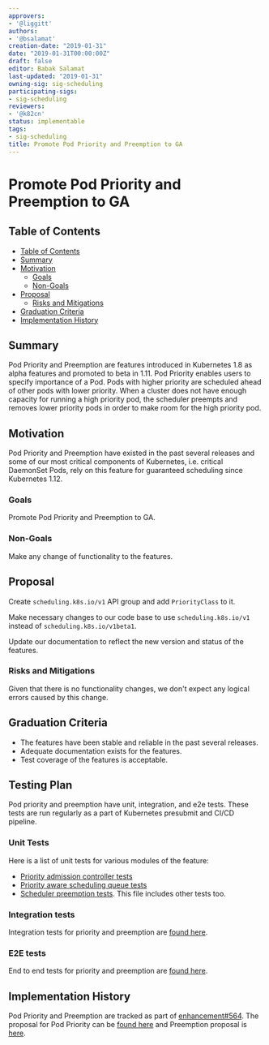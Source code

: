 ```yaml
---
approvers:
- '@liggitt'
authors:
- '@bsalamat'
creation-date: "2019-01-31"
date: "2019-01-31T00:00:00Z"
draft: false
editor: Babak Salamat
last-updated: "2019-01-31"
owning-sig: sig-scheduling
participating-sigs:
- sig-scheduling
reviewers:
- '@k82cn'
status: implementable
tags:
- sig-scheduling
title: Promote Pod Priority and Preemption to GA
---
```

# Promote Pod Priority and Preemption to GA

## Table of Contents

* [Table of Contents](#table-of-contents)
* [Summary](#summary)
* [Motivation](#motivation)
    * [Goals](#goals)
    * [Non-Goals](#non-goals)
* [Proposal](#proposal)
    * [Risks and Mitigations](#risks-and-mitigations)
* [Graduation Criteria](#graduation-criteria)
* [Implementation History](#implementation-history)


## Summary

Pod Priority and Preemption are features introduced in Kubernetes 1.8 as alpha features and 
promoted to beta in 1.11. Pod Priority enables users to specify importance of
a Pod. Pods with higher priority are scheduled ahead of other pods with
lower priority. When a cluster does not have enough capacity for running a high
priority pod, the scheduler preempts and removes lower priority pods in order to
make room for the high priority pod.

## Motivation

Pod Priority and Preemption have existed in the past several releases and some
of our most critical components of Kubernetes, i.e. critical DaemonSet Pods,
rely on this feature for guaranteed scheduling since Kubernetes 1.12.

### Goals

Promote Pod Priority and Preemption to GA.

### Non-Goals

Make any change of functionality to the features.

## Proposal

Create `scheduling.k8s.io/v1` API group and add `PriorityClass` to it.

Make necessary changes to our code base to use `scheduling.k8s.io/v1` instead of
`scheduling.k8s.io/v1beta1`.

Update our documentation to reflect the new version and status of the features.

### Risks and Mitigations

Given that there is no functionality changes, we don't expect any logical errors
caused by this change.

## Graduation Criteria

* The features have been stable and reliable in the past several releases.
* Adequate documentation exists for the features.
* Test coverage of the features is acceptable.

## Testing Plan
Pod priority and preemption have unit, integration, and e2e tests. These tests
are run regularly as a part of Kubernetes presubmit and CI/CD pipeline.

### Unit Tests
Here is a list of unit tests for various modules of the feature:
* [Priority admission controller tests](https://github.com/kubernetes/kubernetes/blob/master/plugin/pkg/admission/priority/admission_test.go)
* [Priority aware scheduling queue tests](https://github.com/kubernetes/kubernetes/blob/master/pkg/scheduler/internal/queue/scheduling_queue_test.go)
* [Scheduler preemption tests](https://github.com/kubernetes/kubernetes/blob/master/pkg/scheduler/core/generic_scheduler_test.go).
This file includes other tests too.

### Integration tests
Integration tests for priority and preemption are [found here](https://github.com/kubernetes/kubernetes/blob/master/test/integration/scheduler/preemption_test.go).

### E2E tests
End to end tests for priority and preemption are [found here](https://github.com/kubernetes/kubernetes/blob/master/test/e2e/scheduling/preemption.go).

## Implementation History

Pod Priority and Preemption are tracked as part of [enhancement#564](https://github.com/kubernetes/enhancements/issues/564).
The proposal for Pod Priority can be [found here](https://github.com/kubernetes/community/blob/master/contributors/design-proposals/scheduling/pod-priority-api.md)
and Preemption proposal is [here](https://github.com/kubernetes/community/blob/master/contributors/design-proposals/scheduling/pod-preemption.md).